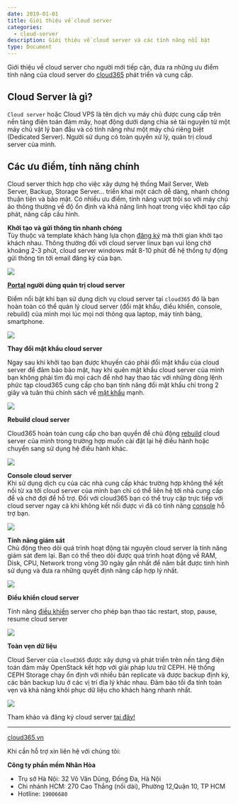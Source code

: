 ```yaml
---
date: 2019-01-01
title: Giới thiệu về cloud server
categories:
  - cloud-server
description: Giới thiệu về cloud server và các tính năng nổi bật
type: Document
---
```


Giới thiệu về cloud server cho người mới tiếp cận, đưa ra những ưu điểm tính năng của cloud server do <a href="https://cloud365.vn/" target="_blank">cloud365</a> phát triển và cung cấp.

## Cloud Server là gì?

`Cloud server` hoặc Cloud VPS là tên dịch vụ máy chủ được cung cấp trên nền tảng điện toán đám mây, hoạt động dưới dạng chia sẻ tài nguyên từ một máy chủ vật lý ban đầu và có tính năng như một máy chủ riêng biệt (Dedicated Server). Người sử dụng có toàn quyền xử lý, quản trị cloud server của mình.

## Các ưu điểm, tính năng chính

Cloud server thích hợp cho việc xây dựng hệ thống Mail Server, Web Server, Backup, Storage Server... triển khai một cách dễ dàng, nhanh chóng thuận tiện và bảo mật. Có nhiều ưu điểm, tính năng vượt trội so với máy chủ ảo thông thường về độ ổn định và khả năng linh hoạt trong việc khởi tạo cấp phát, nâng cấp cấu hình.

**Khởi tạo và gửi thông tin nhanh chóng**<br>
Tùy thuộc và template khách hàng lựa chọn <a href="https://nhanhoa.com/may-chu/may-chu-cloud-server.html" target="_blank">đăng ký</a> mà thời gian khởi tạo khách nhau. Thông thường đối với cloud server linux bạn vui lòng chờ khoảng 2-3 phút, cloud server windows mất 8-10 phút để hệ thống tự động gửi thông tin tới email đăng ký của bạn.

![](/images/img-cloud-server-gioi-thieu/Screenshot_409.png)

**<a href="https://portal.cloud365.vn/user/login/" target="_blank">Portal</a> người dùng quản trị cloud server**<br>

Điểm nổi bật khi bạn sử dụng dịch vụ cloud server tại `cloud365` đó là bạn hoàn toàn có thể quản lý cloud server (đổi mật khẩu, điểu khiển, console, rebuild) của mình mọi lúc mọi nơi thông qua laptop, máy tính bảng, smartphone.

![](/images/img-cloud-server-gioi-thieu/Screenshot_202.png)

**Thay đổi mật khẩu cloud server**<br>

Ngay sau khi khởi tạo bạn được khuyến cáo phải đổi mật khẩu của cloud server để đảm bảo bảo mật, hay khi quên mật khẩu cloud server của mình bạn không phải tìm đủ mọi cách để nhớ hay thao tác với những dòng lệnh phức tạp cloud365 cung cấp cho bạn tính năng đổi mật khẩu chỉ trong 2 giây và tuân thủ chính sách về <a href="https://support.cloud365.vn/policy/chinh-sach-mat-khau-mayao/" target="_blank">mật khẩu</a> mạnh.

![](/images/img-cloud-server-gioi-thieu/Screenshot_210.png)

**Rebuild cloud server**<br>

Cloud365 hoàn toàn cung cấp cho bạn quyền để chủ động <a href="https://support.cloud365.vn/cloud-server/tinh-nang-rebuild-cloud-server/" target="_blank">rebuild</a> cloud server của mình trong trường hợp muốn cài đặt lại hệ điều hành hoặc chuyển sang sử dụng hệ điều hành khác.

![](/images/img-cloud-server-gioi-thieu/Screenshot_211.png)

**Console cloud server**<br>
Khi sử dụng dịch cụ của các nhà cung cấp khác trường hợp không thể kết nối từ xa tới cloud server của mình bạn chỉ có thể liên hệ tới nhà cung cấp để và chờ đợi để hỗ trợ. Đối với cloud365 bạn có thể truy cập trực tiếp với cloud server ngay cả khi không kết nối được vì đã có tính năng <a href="https://support.cloud365.vn/cloud-server/tinh-nang-console-cloud-server/" target="_blank">console</a> hỗ trợ bạn.

![](/images/img-cloud-server-gioi-thieu/Screenshot_212.png)

**Tính năng giám sát**<br>
Chủ động theo dõi quá trình hoạt động tài nguyên cloud server là tính năng giám sát đem lại. Bạn có thể theo dõi được quá trình hoạt động về RAM, Disk, CPU, Network trong vòng 30 ngày gần nhất để năm bắt được tình hình sử dụng và đưa ra những quyết định nâng cấp hợp lý nhất.

![](/images/img-cloud-server-gioi-thieu/Screenshot_213.png)

**Điều khiển cloud server**<br>

Tính năng <a href="https://support.cloud365.vn/cloud-server/tinh-nang-dieu-khien-cloud-server/" target="_blank">điều khiển</a> server cho phép bạn thao tác restart, stop, pause, resume cloud server

![](/images/img-cloud-server-gioi-thieu/Screenshot_214.png)

**Toàn vẹn dữ liệu**<br>

Cloud Server của `cloud365` được xây dựng và phát triển trên nền tảng điện toán đám mây OpenStack kết hợp với giải pháp lưu trữ CEPH. Hệ thống CEPH Storage chạy ổn định với nhiều bản replicate và được backup định kỳ, các bản backup lưu ở các vị trí địa lý khác nhau. Đảm bảo tối đa tính toàn vẹn và khả năng khôi phục dữ liệu cho khách hàng nhanh nhất.

![](/images/img-cloud-server-gioi-thieu/servers.png)

Tham khảo và đăng ký cloud server <a href="https://nhanhoa.com/may-chu/may-chu-cloud-server.html" target="_blank">tại đây!</a> 

---
<a href="https://cloud365.vn/" target="_blank">cloud365.vn</a>

Khi cần hỗ trợ xin liên hệ với chúng tôi:

**Công ty phần mềm Nhân Hòa**
- Trụ sở Hà Nội: 32 Võ Văn Dũng, Đống Đa, Hà Nội
- Chi nhánh HCM: 270 Cao Thắng (nối dài), Phường 12,Quận 10, TP HCM
- Hotline: `19006680`